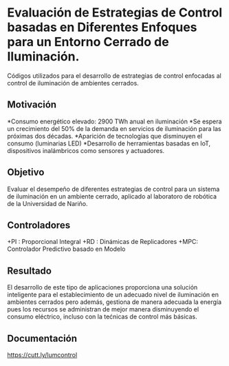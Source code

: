 # Evaluación de Estrategias de Control basadas en Diferentes Enfoques para un Entorno Cerrado de Iluminación.
Códigos utilizados para el desarrollo de estrategias de control enfocadas al control de iluminación de ambientes cerrados.

## Motivación
*Consumo energético elevado: 2900 TWh anual en iluminación
*Se espera un crecimiento del 50% de la demanda en servicios de iluminación para las próximas dos décadas.
*Aparición de tecnologías que disminuyen el consumo (luminarias LED)
*Desarrollo de herramientas basadas en IoT, dispositivos inalámbricos como sensores y actuadores.

## Objetivo
Evaluar el desempeño de diferentes estrategias de control para un sistema de iluminación en un ambiente cerrado, aplicado al laboratoro de robótica de la Universidad de Nariño.

## Controladores
+PI : Proporcional Integral
+RD : Dinámicas de Replicadores
+MPC: Controlador Predictivo basado en Modelo

## Resultado
El desarrollo de este tipo de aplicaciones proporciona una solución inteligente para el establecimiento de un adecuado nivel de iluminación en ambientes cerrados pero además, gestiona de manera adecuada la energía pues los recursos se administran de mejor manera disminuyendo el consumo eléctrico, incluso con la tećnicas de control más básicas.

## Documentación
https://cutt.ly/lumcontrol
